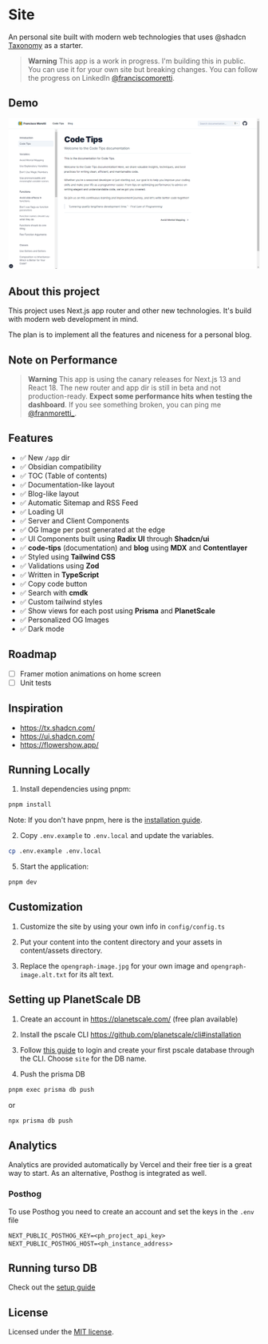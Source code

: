 # Site

An personal site built with modern web technologies that uses @shadcn [Taxonomy](https://github.com/shadcn/taxonomy) as a starter.

> **Warning**
> This app is a work in progress. I'm building this in public. You can use it for your own site but breaking changes.
> You can follow the progress on LinkedIn [@franciscomoretti](https://www.linkedin.com/in/franciscomoretti).

## Demo

![Site Preview of docs page](/site_preview.png)

## About this project

This project uses Next.js app router and other new technologies. It's build with modern web development in mind.

The plan is to implement all the features and niceness for a personal blog.

## Note on Performance

> **Warning**
> This app is using the canary releases for Next.js 13 and React 18. The new router and app dir is still in beta and not production-ready.
> **Expect some performance hits when testing the dashboard**.
> If you see something broken, you can ping me [@franmoretti\_](https://twitter.com/franmoretti_).

## Features

- ✅ New `/app` dir
- ✅ Obsidian compatibility
- ✅ TOC (Table of contents)
- ✅ Documentation-like layout
- ✅ Blog-like layout
- ✅ Automatic Sitemap and RSS Feed
- ✅ Loading UI
- ✅ Server and Client Components
- ✅ OG Image per post generated at the edge
- ✅ UI Components built using **Radix UI** through **Shadcn/ui**
- ✅ **code-tips** (documentation) and **blog** using **MDX** and **Contentlayer**
- ✅ Styled using **Tailwind CSS**
- ✅ Validations using **Zod**
- ✅ Written in **TypeScript**
- ✅ Copy code button
- ✅ Search with **cmdk**
- ✅ Custom tailwind styles
- ✅ Show views for each post using **Prisma** and **PlanetScale**
- ✅ Personalized OG Images
- ✅ Dark mode

## Roadmap

- [ ] Framer motion animations on home screen
- [ ] Unit tests

## Inspiration

- https://tx.shadcn.com/
- https://ui.shadcn.com/
- https://flowershow.app/

## Running Locally

1. Install dependencies using pnpm:

```sh
pnpm install
```

Note: If you don't have pnpm, here is the [installation guide](https://pnpm.io/installation).

2. Copy `.env.example` to `.env.local` and update the variables.

```sh
cp .env.example .env.local
```

5. Start the application:

```sh
pnpm dev
```

## Customization

1. Customize the site by using your own info in `config/config.ts`

2. Put your content into the content directory and your assets in content/assets directory.
3. Replace the `opengraph-image.jpg` for your own image and `opengraph-image.alt.txt` for its alt text.

## Setting up PlanetScale DB

1. Create an account in https://planetscale.com/ (free plan available)
2. Install the pscale CLI https://github.com/planetscale/cli#installation
3. Follow [this guide](https://planetscale.com/blog/getting-started-with-the-planetscale-cli) to login and create your first pscale database through the CLI. Choose `site` for the DB name.

4. Push the prisma DB

```sh
pnpm exec prisma db push
```

or

```sh
npx prisma db push
```

## Analytics

Analytics are provided automatically by Vercel and their free tier is a great way to start. As an alternative, Posthog is integrated as well.

### Posthog

To use Posthog you need to create an account and set the keys in the `.env` file

```
NEXT_PUBLIC_POSTHOG_KEY=<ph_project_api_key>
NEXT_PUBLIC_POSTHOG_HOST=<ph_instance_address>
```

## Running turso DB

Check out the [setup guide](https://docs.turso.tech/sdk/ts/orm/prisma)

## License

Licensed under the [MIT license](https://github.com/franciscomoretti/site/blob/main/LICENSE.md).
